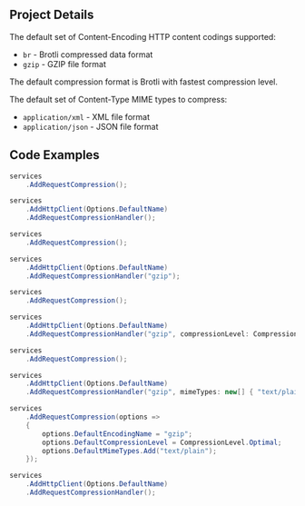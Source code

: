 ## Project Details

The default set of Content-Encoding HTTP content codings supported:
- `br` - Brotli compressed data format
- `gzip` - GZIP file format

The default compression format is Brotli with fastest compression level.

The default set of Content-Type MIME types to compress:
- `application/xml` - XML file format
- `application/json` - JSON file format

## Code Examples

```cs
services
    .AddRequestCompression();

services
    .AddHttpClient(Options.DefaultName)
    .AddRequestCompressionHandler();
```
```cs
services
    .AddRequestCompression();

services
    .AddHttpClient(Options.DefaultName)
    .AddRequestCompressionHandler("gzip");
```
```cs
services
    .AddRequestCompression();

services
    .AddHttpClient(Options.DefaultName)
    .AddRequestCompressionHandler("gzip", compressionLevel: CompressionLevel.Optimal);
```
```cs
services
    .AddRequestCompression();

services
    .AddHttpClient(Options.DefaultName)
    .AddRequestCompressionHandler("gzip", mimeTypes: new[] { "text/plain" });
```
```cs
services
    .AddRequestCompression(options =>
    {
        options.DefaultEncodingName = "gzip";
        options.DefaultCompressionLevel = CompressionLevel.Optimal;
        options.DefaultMimeTypes.Add("text/plain");
    });

services
    .AddHttpClient(Options.DefaultName)
    .AddRequestCompressionHandler();
```
